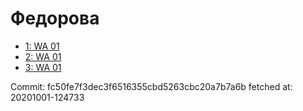 # Федорова
- [1: WA 01](1.md)
- [2: WA 01](2.md)
- [3: WA 01](3.md)

Commit: fc50fe7f3dec3f6516355cbd5263cbc20a7b7a6b
 fetched at: 20201001-124733
